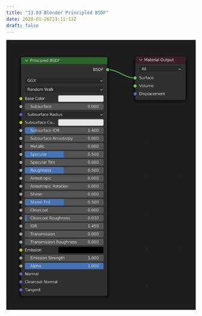 ```yaml
---
title: "13.03 Blender Principled BSDF"
date: 2020-01-26T23:11:13Z
draft: false
---
```


[![Blender Principled BSDF](2023-principled-bsdf-node.png)](2023-principled-bsdf-node.png)
